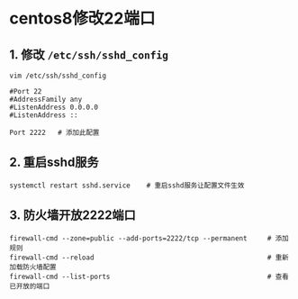 # centos8修改22端口

## 1. 修改 `/etc/ssh/sshd_config`

```shell
vim /etc/ssh/sshd_config

#Port 22
#AddressFamily any
#ListenAddress 0.0.0.0
#ListenAddress ::

Port 2222   # 添加此配置
```

## 2. 重启sshd服务
```shell
systemctl restart sshd.service    # 重启sshd服务让配置文件生效
```

## 3. 防火墙开放2222端口

```shell
firewall-cmd --zone=public --add-ports=2222/tcp --permanent     # 添加规则
firewall-cmd --reload                                           # 重新加载防火墙配置
firewall-cmd --list-ports                                       # 查看已开放的端口
```